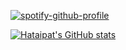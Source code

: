 
[![spotify-github-profile](https://spotify-github-profile.vercel.app/api/view?uid=31yym6nwzgkcq7wf3bd6sc2gbfce&cover_image=true&bar_color=b5b5b5&bar_color_cover=false&theme=compact)](https://github.com/kittinan/spotify-github-profile)


[![Hataipat's GitHub stats](https://github-readme-stats.vercel.app/api?username=namhataipat&count_private=true&show_icons=true&theme=radical)](https://github.com/anuraghazra/github-readme-stats)
<!-- 
![Top Langs](https://github-readme-stats.vercel.app/api/top-langs/?username=namhataipat&langs_count_private=true&theme=radical&card_width=300)<br><br> 
 -->
